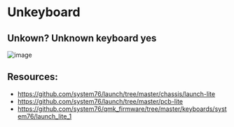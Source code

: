 # Unkeyboard
Unkown? Unknown keyboard yes
---
![image](https://github.com/luarpy/Unkeyboard/assets/86653113/b68d5ec2-841c-4247-be38-290eb7484210)

## Resources:
- https://github.com/system76/launch/tree/master/chassis/launch-lite
- https://github.com/system76/launch/tree/master/pcb-lite
- https://github.com/system76/qmk_firmware/tree/master/keyboards/system76/launch_lite_1
